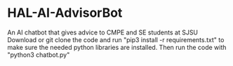 # HAL-AI-AdvisorBot
An AI chatbot that gives advice to CMPE and SE students at SJSU
Download or git clone the code and 
run "pip3 install -r requirements.txt" to make sure the needed python libraries are installed.
Then run the code with "python3 chatbot.py"
